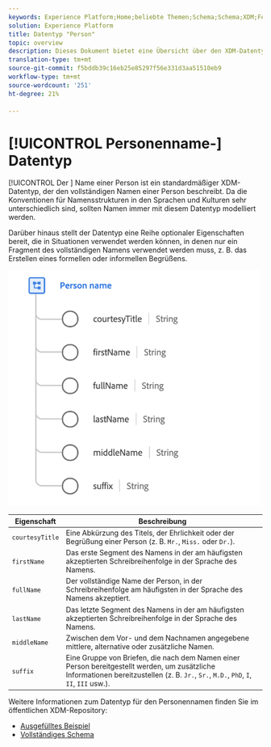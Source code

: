 ```yaml
---
keywords: Experience Platform;Home;beliebte Themen;Schema;Schema;XDM;Felder;Schemas;Schemas;fullName;xdm:fullName;Personenname;Name;datatype;Datentyp;Datentyp;
solution: Experience Platform
title: Datentyp "Person"
topic: overview
description: Dieses Dokument bietet eine Übersicht über den XDM-Datentyp "Personenname".
translation-type: tm+mt
source-git-commit: f5bddb39c16eb25e85297f56e331d3aa51510eb9
workflow-type: tm+mt
source-wordcount: '251'
ht-degree: 21%

---
```



# [!UICONTROL Personenname-] Datentyp

[!UICONTROL Der ] Name einer Person ist ein standardmäßiger XDM-Datentyp, der den vollständigen Namen einer Person beschreibt. Da die Konventionen für Namensstrukturen in den Sprachen und Kulturen sehr unterschiedlich sind, sollten Namen immer mit diesem Datentyp modelliert werden.

Darüber hinaus stellt der Datentyp eine Reihe optionaler Eigenschaften bereit, die in Situationen verwendet werden können, in denen nur ein Fragment des vollständigen Namens verwendet werden muss, z. B. das Erstellen eines formellen oder informellen Begrüßens.

<img src="../images/data-types/person-name.png" width="500" /><br />

| Eigenschaft | Beschreibung |
| --- | --- |
| `courtesyTitle` | Eine Abkürzung des Titels, der Ehrlichkeit oder der Begrüßung einer Person (z. B. `Mr.`, `Miss.` oder `Dr.`). |
| `firstName` | Das erste Segment des Namens in der am häufigsten akzeptierten Schreibreihenfolge in der Sprache des Namens. |
| `fullName` | Der vollständige Name der Person, in der Schreibreihenfolge am häufigsten in der Sprache des Namens akzeptiert. |
| `lastName` | Das letzte Segment des Namens in der am häufigsten akzeptierten Schreibreihenfolge in der Sprache des Namens. |
| `middleName` | Zwischen dem Vor- und dem Nachnamen angegebene mittlere, alternative oder zusätzliche Namen. |
| `suffix` | Eine Gruppe von Briefen, die nach dem Namen einer Person bereitgestellt werden, um zusätzliche Informationen bereitzustellen (z. B. `Jr.`, `Sr.`, `M.D.`, `PhD`, `I`, `II`, `III` usw.). |

Weitere Informationen zum Datentyp für den Personennamen finden Sie im öffentlichen XDM-Repository:

* [Ausgefülltes Beispiel](https://github.com/adobe/xdm/blob/master/components/datatypes/person-name.example.1.json)
* [Vollständiges Schema](https://github.com/adobe/xdm/blob/master/components/datatypes/person-name.schema.json)